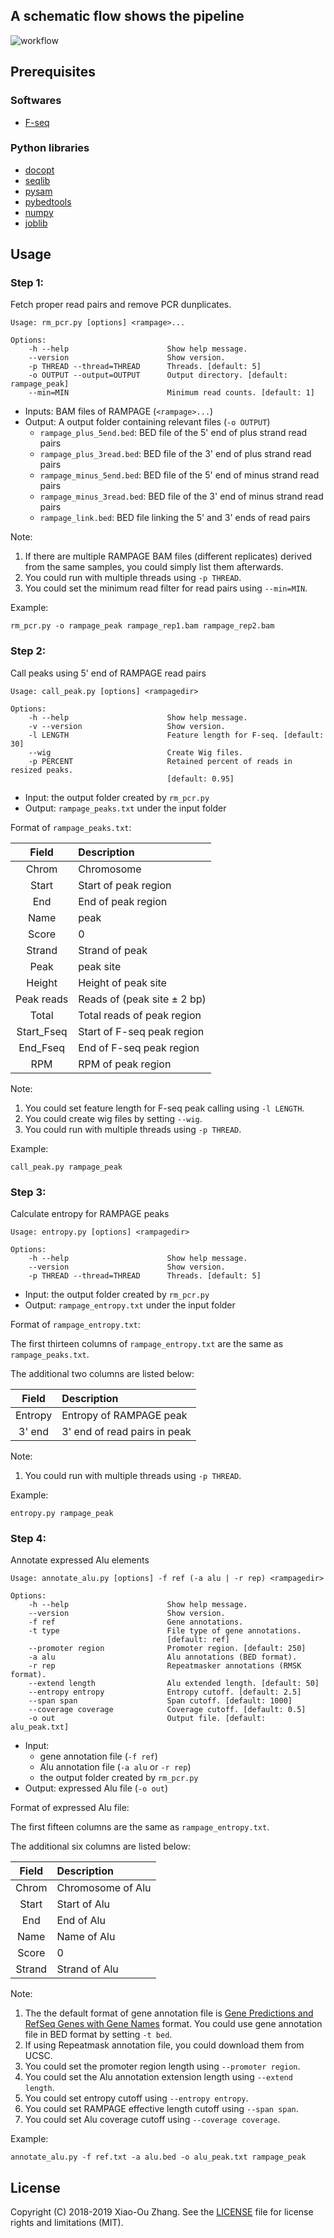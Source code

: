 ## A schematic flow shows the pipeline

![workflow](https://github.com/kepbod/rampage_alu/blob/develop/workflow.jpg)

## Prerequisites

### Softwares

* [F-seq](http://fureylab.web.unc.edu/software/fseq/)

### Python libraries 

* [docopt](http://docopt.org/)
* [seqlib](https://github.com/kepbod/seqlib)
* [pysam](https://pysam.readthedocs.io/en/latest/index.html)
* [pybedtools](https://daler.github.io/pybedtools/)
* [numpy](http://www.numpy.org/)
* [joblib](https://joblib.readthedocs.io/en/latest/)

## Usage

### Step 1:

Fetch proper read pairs and remove PCR dunplicates.

```
Usage: rm_pcr.py [options] <rampage>...

Options:
    -h --help                      Show help message.
    --version                      Show version.
    -p THREAD --thread=THREAD      Threads. [default: 5]
    -o OUTPUT --output=OUTPUT      Output directory. [default: rampage_peak]
    --min=MIN                      Minimum read counts. [default: 1]
```

* Inputs: BAM files of RAMPAGE (`<rampage>...`)
* Output: A output folder containing relevant files (`-o OUTPUT`)
    * `rampage_plus_5end.bed`: BED file of the 5' end of plus strand read pairs
    * `rampage_plus_3read.bed`: BED file of the 3' end of plus strand read pairs
    * `rampage_minus_5end.bed`: BED file of the 5' end of minus strand read pairs
    * `rampage_minus_3read.bed`: BED file of the 3' end of minus strand read pairs
    * `rampage_link.bed`: BED file linking the 5' and 3' ends of read pairs

Note:
1. If there are multiple RAMPAGE BAM files (different replicates) derived from the same samples, you could simply list them afterwards.
2. You could run with multiple threads using `-p THREAD`.
3. You could set the minimum read filter for read pairs using `--min=MIN`.

Example: 

```
rm_pcr.py -o rampage_peak rampage_rep1.bam rampage_rep2.bam
```

### Step 2:

Call peaks using 5' end of RAMPAGE read pairs

```
Usage: call_peak.py [options] <rampagedir>

Options:
    -h --help                      Show help message.
    -v --version                   Show version.
    -l LENGTH                      Feature length for F-seq. [default: 30]
    --wig                          Create Wig files.
    -p PERCENT                     Retained percent of reads in resized peaks.
                                   [default: 0.95]
```

* Input: the output folder created by `rm_pcr.py`
* Output: `rampage_peaks.txt` under the input folder

Format of `rampage_peaks.txt`:

| Field       | Description                   |
| :---------: | :---------------------------- |
| Chrom       | Chromosome                    |
| Start       | Start of peak region          |
| End         | End of peak region            |
| Name        | peak                          |
| Score       | 0                             |
| Strand      | Strand of peak                |
| Peak        | peak site                     |
| Height      | Height of peak site           |
| Peak reads  | Reads of (peak site ± 2 bp)   |
| Total       | Total reads of peak region    |
| Start_Fseq  | Start of F-seq peak region    |
| End_Fseq    | End of F-seq peak region      |
| RPM         | RPM of peak region            |

Note:

1. You could set feature length for F-seq peak calling using `-l LENGTH`.
2. You could create wig files by setting `--wig`.
3. You could run with multiple threads using `-p THREAD`.

Example: 

```
call_peak.py rampage_peak
```

### Step 3:

Calculate entropy for RAMPAGE peaks

```
Usage: entropy.py [options] <rampagedir>

Options:
    -h --help                      Show help message.
    --version                      Show version.
    -p THREAD --thread=THREAD      Threads. [default: 5]
```

* Input: the output folder created by `rm_pcr.py`
* Output: `rampage_entropy.txt` under the input folder

Format of `rampage_entropy.txt`:

The first thirteen columns of `rampage_entropy.txt` are the same as `rampage_peaks.txt`.

The additional two columns are listed below:

| Field       | Description                   |
| :---------: | :---------------------------- |
| Entropy     | Entropy of RAMPAGE peak       |
| 3' end      | 3' end of read pairs in peak  |

Note:

1. You could run with multiple threads using `-p THREAD`.

Example: 

```
entropy.py rampage_peak
```

### Step 4:

Annotate expressed Alu elements

```
Usage: annotate_alu.py [options] -f ref (-a alu | -r rep) <rampagedir>

Options:
    -h --help                      Show help message.
    --version                      Show version.
    -f ref                         Gene annotations.
    -t type                        File type of gene annotations.
                                   [default: ref]
    --promoter region              Promoter region. [default: 250]
    -a alu                         Alu annotations (BED format).
    -r rep                         Repeatmasker annotations (RMSK format).
    --extend length                Alu extended length. [default: 50]
    --entropy entropy              Entropy cutoff. [default: 2.5]
    --span span                    Span cutoff. [default: 1000]
    --coverage coverage            Coverage cutoff. [default: 0.5]
    -o out                         Output file. [default: alu_peak.txt]
```

* Input: 
    * gene annotation file (`-f ref`)
    * Alu annotation file (`-a alu` or `-r rep`)
    * the output folder created by `rm_pcr.py`
* Output: expressed Alu file (`-o out`) 

Format of expressed Alu file:

The first fifteen columns are the same as `rampage_entropy.txt`.

The additional six columns are listed below:

| Field       | Description                   |
| :---------: | :---------------------------- |
| Chrom       | Chromosome of Alu             |
| Start       | Start of Alu                  |
| End         | End of Alu                    |
| Name        | Name of Alu                   |
| Score       | 0                             |
| Strand      | Strand of Alu                 |

Note:

1. The the default format of gene annotation file is [Gene Predictions and RefSeq Genes with Gene Names](https://genome.ucsc.edu/FAQ/FAQformat.html#format9) format. You could use gene annotation file in BED format by setting `-t bed`.
2. If using Repeatmask annotation file, you could download them from UCSC.
3. You could set the promoter region length using `--promoter region`.
4. You could set the Alu annotation extension length using `--extend length`.
5. You could set entropy cutoff using `--entropy entropy`.
6. You could set RAMPAGE effective length cutoff using `--span span`.
7. You could set Alu coverage cutoff using `--coverage coverage`.

Example: 

```
annotate_alu.py -f ref.txt -a alu.bed -o alu_peak.txt rampage_peak
```

## License

Copyright (C) 2018-2019 Xiao-Ou Zhang. See the [LICENSE](https://github.com/kepbod/rampage_alu/blob/master/LICENSE) file for license rights and limitations (MIT).
